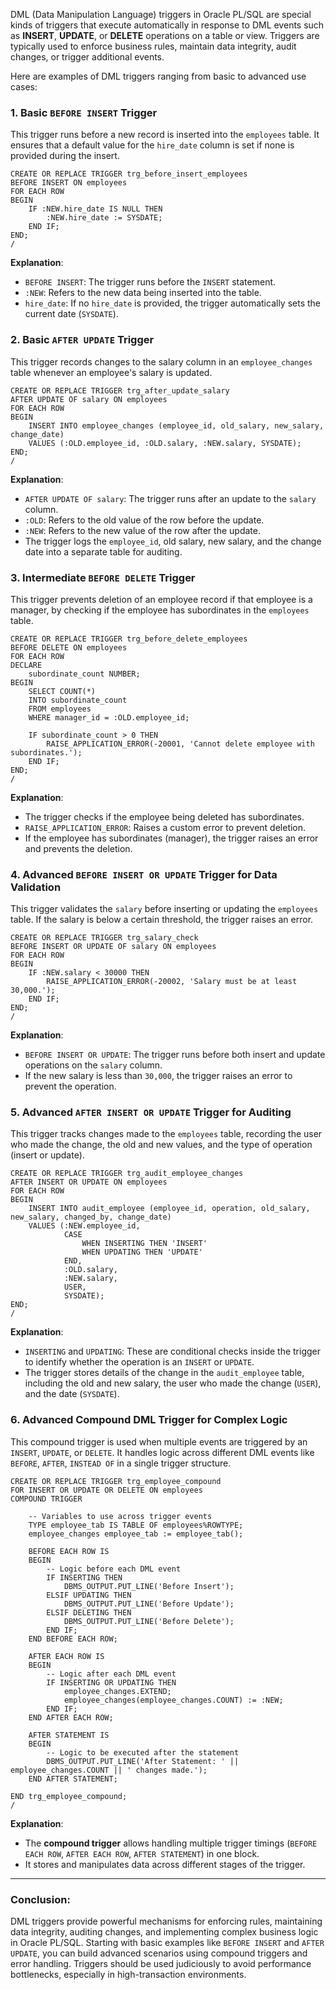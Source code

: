 DML (Data Manipulation Language) triggers in Oracle PL/SQL are special kinds of triggers that execute automatically in response to DML events such as **INSERT**, **UPDATE**, or **DELETE** operations on a table or view. Triggers are typically used to enforce business rules, maintain data integrity, audit changes, or trigger additional events.

Here are examples of DML triggers ranging from basic to advanced use cases:

### 1. **Basic `BEFORE INSERT` Trigger**

This trigger runs before a new record is inserted into the `employees` table. It ensures that a default value for the `hire_date` column is set if none is provided during the insert.

```plsql
CREATE OR REPLACE TRIGGER trg_before_insert_employees
BEFORE INSERT ON employees
FOR EACH ROW
BEGIN
    IF :NEW.hire_date IS NULL THEN
        :NEW.hire_date := SYSDATE;
    END IF;
END;
/
```

**Explanation**:
- `BEFORE INSERT`: The trigger runs before the `INSERT` statement.
- `:NEW`: Refers to the new data being inserted into the table.
- `hire_date`: If no `hire_date` is provided, the trigger automatically sets the current date (`SYSDATE`).

### 2. **Basic `AFTER UPDATE` Trigger**

This trigger records changes to the salary column in an `employee_changes` table whenever an employee's salary is updated.

```plsql
CREATE OR REPLACE TRIGGER trg_after_update_salary
AFTER UPDATE OF salary ON employees
FOR EACH ROW
BEGIN
    INSERT INTO employee_changes (employee_id, old_salary, new_salary, change_date)
    VALUES (:OLD.employee_id, :OLD.salary, :NEW.salary, SYSDATE);
END;
/
```

**Explanation**:
- `AFTER UPDATE OF salary`: The trigger runs after an update to the `salary` column.
- `:OLD`: Refers to the old value of the row before the update.
- `:NEW`: Refers to the new value of the row after the update.
- The trigger logs the `employee_id`, old salary, new salary, and the change date into a separate table for auditing.

### 3. **Intermediate `BEFORE DELETE` Trigger**

This trigger prevents deletion of an employee record if that employee is a manager, by checking if the employee has subordinates in the `employees` table.

```plsql
CREATE OR REPLACE TRIGGER trg_before_delete_employees
BEFORE DELETE ON employees
FOR EACH ROW
DECLARE
    subordinate_count NUMBER;
BEGIN
    SELECT COUNT(*)
    INTO subordinate_count
    FROM employees
    WHERE manager_id = :OLD.employee_id;

    IF subordinate_count > 0 THEN
        RAISE_APPLICATION_ERROR(-20001, 'Cannot delete employee with subordinates.');
    END IF;
END;
/
```

**Explanation**:
- The trigger checks if the employee being deleted has subordinates.
- `RAISE_APPLICATION_ERROR`: Raises a custom error to prevent deletion.
- If the employee has subordinates (manager), the trigger raises an error and prevents the deletion.

### 4. **Advanced `BEFORE INSERT OR UPDATE` Trigger for Data Validation**

This trigger validates the `salary` before inserting or updating the `employees` table. If the salary is below a certain threshold, the trigger raises an error.

```plsql
CREATE OR REPLACE TRIGGER trg_salary_check
BEFORE INSERT OR UPDATE OF salary ON employees
FOR EACH ROW
BEGIN
    IF :NEW.salary < 30000 THEN
        RAISE_APPLICATION_ERROR(-20002, 'Salary must be at least 30,000.');
    END IF;
END;
/
```

**Explanation**:
- `BEFORE INSERT OR UPDATE`: The trigger runs before both insert and update operations on the `salary` column.
- If the new salary is less than `30,000`, the trigger raises an error to prevent the operation.

### 5. **Advanced `AFTER INSERT OR UPDATE` Trigger for Auditing**

This trigger tracks changes made to the `employees` table, recording the user who made the change, the old and new values, and the type of operation (insert or update).

```plsql
CREATE OR REPLACE TRIGGER trg_audit_employee_changes
AFTER INSERT OR UPDATE ON employees
FOR EACH ROW
BEGIN
    INSERT INTO audit_employee (employee_id, operation, old_salary, new_salary, changed_by, change_date)
    VALUES (:NEW.employee_id,
            CASE 
                WHEN INSERTING THEN 'INSERT'
                WHEN UPDATING THEN 'UPDATE'
            END,
            :OLD.salary,
            :NEW.salary,
            USER,
            SYSDATE);
END;
/
```

**Explanation**:
- `INSERTING` and `UPDATING`: These are conditional checks inside the trigger to identify whether the operation is an `INSERT` or `UPDATE`.
- The trigger stores details of the change in the `audit_employee` table, including the old and new salary, the user who made the change (`USER`), and the date (`SYSDATE`).

### 6. **Advanced Compound DML Trigger for Complex Logic**

This compound trigger is used when multiple events are triggered by an `INSERT`, `UPDATE`, or `DELETE`. It handles logic across different DML events like `BEFORE`, `AFTER`, `INSTEAD OF` in a single trigger structure.

```plsql
CREATE OR REPLACE TRIGGER trg_employee_compound
FOR INSERT OR UPDATE OR DELETE ON employees
COMPOUND TRIGGER

    -- Variables to use across trigger events
    TYPE employee_tab IS TABLE OF employees%ROWTYPE;
    employee_changes employee_tab := employee_tab();

    BEFORE EACH ROW IS
    BEGIN
        -- Logic before each DML event
        IF INSERTING THEN
            DBMS_OUTPUT.PUT_LINE('Before Insert');
        ELSIF UPDATING THEN
            DBMS_OUTPUT.PUT_LINE('Before Update');
        ELSIF DELETING THEN
            DBMS_OUTPUT.PUT_LINE('Before Delete');
        END IF;
    END BEFORE EACH ROW;

    AFTER EACH ROW IS
    BEGIN
        -- Logic after each DML event
        IF INSERTING OR UPDATING THEN
            employee_changes.EXTEND;
            employee_changes(employee_changes.COUNT) := :NEW;
        END IF;
    END AFTER EACH ROW;

    AFTER STATEMENT IS
    BEGIN
        -- Logic to be executed after the statement
        DBMS_OUTPUT.PUT_LINE('After Statement: ' || employee_changes.COUNT || ' changes made.');
    END AFTER STATEMENT;

END trg_employee_compound;
/
```

**Explanation**:
- The **compound trigger** allows handling multiple trigger timings (`BEFORE EACH ROW`, `AFTER EACH ROW`, `AFTER STATEMENT`) in one block.
- It stores and manipulates data across different stages of the trigger.

---

### Conclusion:
DML triggers provide powerful mechanisms for enforcing rules, maintaining data integrity, auditing changes, and implementing complex business logic in Oracle PL/SQL. Starting with basic examples like `BEFORE INSERT` and `AFTER UPDATE`, you can build advanced scenarios using compound triggers and error handling. Triggers should be used judiciously to avoid performance bottlenecks, especially in high-transaction environments.